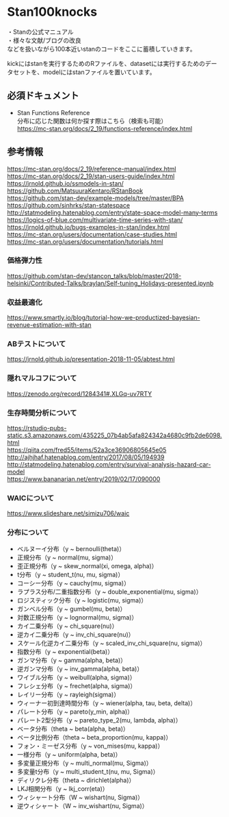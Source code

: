 # Stan100knocks

・Stanの公式マニュアル  
・様々な文献/ブログの改良  
などを扱いながら100本近いstanのコードをここに蓄積していきます。

kickにはstanを実行するためのRファイルを、datasetには実行するためのデータセットを、modelにはstanファイルを置いています。

## 必須ドキュメント
+ Stan Functions Reference  
分布に応じた関数は何か探す際はこちら（検索も可能）  
https://mc-stan.org/docs/2_19/functions-reference/index.html

## 参考情報
https://mc-stan.org/docs/2_19/reference-manual/index.html  
https://mc-stan.org/docs/2_19/stan-users-guide/index.html  
https://jrnold.github.io/ssmodels-in-stan/  
https://github.com/MatsuuraKentaro/RStanBook  
https://github.com/stan-dev/example-models/tree/master/BPA  
https://github.com/sinhrks/stan-statespace  
http://statmodeling.hatenablog.com/entry/state-space-model-many-terms  
https://logics-of-blue.com/multivariate-time-series-with-stan/  
https://jrnold.github.io/bugs-examples-in-stan/index.html  
https://mc-stan.org/users/documentation/case-studies.html  
https://mc-stan.org/users/documentation/tutorials.html  


### 価格弾力性
https://github.com/stan-dev/stancon_talks/blob/master/2018-helsinki/Contributed-Talks/braylan/Self-tuning_Holidays-presented.ipynb  
### 収益最適化
https://www.smartly.io/blog/tutorial-how-we-productized-bayesian-revenue-estimation-with-stan

### ABテストについて
https://jrnold.github.io/presentation-2018-11-05/abtest.html
### 隠れマルコフについて
https://zenodo.org/record/1284341#.XLGq-uv7RTY

### 生存時間分析について
https://rstudio-pubs-static.s3.amazonaws.com/435225_07b4ab5afa824342a4680c9fb2de6098.html  
https://qiita.com/fred55/items/52a3ce36906805645e05  
http://ajhjhaf.hatenablog.com/entry/2017/08/05/194939  
http://statmodeling.hatenablog.com/entry/survival-analysis-hazard-car-model  
https://www.bananarian.net/entry/2019/02/17/090000

### WAICについて
https://www.slideshare.net/simizu706/waic


### 分布について
+ ベルヌーイ分布（y ~ bernoulli(theta)）
+ 正規分布（y ~ normal(mu, sigma)）
+ 歪正規分布（y ~ skew_normal(xi, omega, alpha)）
+ t分布（y ~ student_t(nu, mu, sigma)）
+ コーシー分布（y ~ cauchy(mu, sigma)）
+ ラプラス分布/二重指数分布（y ~ double_exponential(mu, sigma)）
+ ロジスティック分布（y ~ logistic(mu, sigma)）
+ ガンベル分布（y ~ gumbel(mu, beta)）
+ 対数正規分布（y ~ lognormal(mu, sigma)）
+ カイ二乗分布（y ~ chi_square(nu)）
+ 逆カイ二乗分布（y ~ inv_chi_square(nu)）
+ スケール化逆カイ二乗分布（y ~ scaled_inv_chi_square(nu, sigma)）
+ 指数分布（y ~ exponential(beta)）
+ ガンマ分布（y ~ gamma(alpha, beta)）
+ 逆ガンマ分布（y ~ inv_gamma(alpha, beta)）
+ ワイブル分布（y ~ weibull(alpha, sigma)）
+ フレシェ分布（y ~ frechet(alpha, sigma)）
+ レイリー分布（y ~ rayleigh(sigma)）
+ ウィーナー初到達時間分布（y ~ wiener(alpha, tau, beta, delta)）
+ パレート分布（y ~ pareto(y_min, alpha)）
+ パレート2型分布（y ~ pareto_type_2(mu, lambda, alpha)）
+ ベータ分布（theta ~ beta(alpha, beta)）
+ ベータ比例分布（theta ~ beta_proportion(mu, kappa)）
+ フォン・ミーゼス分布（y ~ von_mises(mu, kappa)）
+ 一様分布（y ~ uniform(alpha, beta)）
+ 多変量正規分布（y ~ multi_normal(mu, Sigma)）
+ 多変量t分布（y ~ multi_student_t(nu, mu, Sigma)）
+ ディリクレ分布（theta ~ dirichlet(alpha)）
+ LKJ相関分布（y ~ lkj_corr(eta)）
+ ウィシャート分布（W ~ wishart(nu, Sigma)）
+ 逆ウィシャート（W ~ inv_wishart(nu, Sigma)）
